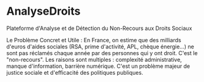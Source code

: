# AnalyseDroits
Plateforme d'Analyse et de Détection du Non-Recours aux Droits Sociaux


Le Problème Concret et Utile :
En France, on estime que des milliards d'euros d'aides sociales (RSA, prime d'activité, APL, chèque énergie...) ne sont pas réclamés chaque année par des personnes qui y ont droit. C'est le "non-recours". Les raisons sont multiples : complexité administrative, manque d'information, barrière numérique. C'est un problème majeur de justice sociale et d'efficacité des politiques publiques.
